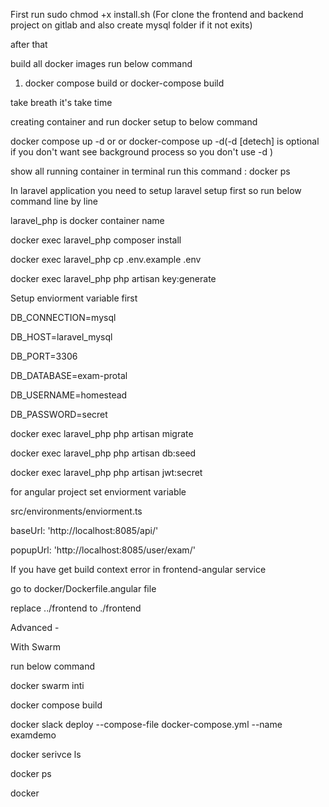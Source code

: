 First run 
sudo chmod +x install.sh (For clone the frontend and backend project on gitlab and also create mysql folder if it not exits)

after that 

build all docker images run below command  

1) docker compose build or docker-compose build 

take breath it's take time 

creating container and run docker setup to below command  

docker compose up -d or or docker-compose up -d(-d [detech] is optional if you don't want see background process so you don't use -d )

show all running container in terminal run this command  : docker ps  

In laravel application you need to setup laravel setup first so run below command line by line

laravel_php is docker container name 

docker exec laravel_php composer install

docker exec laravel_php cp .env.example .env

docker exec laravel_php php artisan key:generate


Setup enviorment variable first 

DB_CONNECTION=mysql

DB_HOST=laravel_mysql

DB_PORT=3306

DB_DATABASE=exam-protal

DB_USERNAME=homestead

DB_PASSWORD=secret

docker exec laravel_php php artisan migrate

docker exec laravel_php php artisan db:seed

docker exec laravel_php php artisan jwt:secret

for angular project set enviorment variable 

src/environments/enviorment.ts

baseUrl: 'http://localhost:8085/api/'

popupUrl: 'http://localhost:8085/user/exam/'




If you have get build context error in frontend-angular service 

go to docker/Dockerfile.angular file 

replace ../frontend to ./frontend






Advanced - 


With Swarm 

run below command 

docker swarm inti 

docker compose build 

docker slack deploy --compose-file docker-compose.yml --name examdemo


docker serivce ls 

docker ps 

docker 
